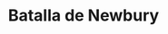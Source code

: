 ﻿---
title: "Batalla de Newbury"
permalink: periodes_789.html
layout: periode
dataInici: 1643-09-20
sidebar: periodes
pares:
  - 522:
    title: "Primera Guerra Civil Inglesa"
    dataInici: "(1642)"
    dataFi: "(1646)"

fills:
jocsPrincipals:
jocsEscenaris:
jocsEpoca:
  - title: "This Accursed Civil War"
    bggId: 3408
    escenari: "First Newbury"
    dataInici: 
    dataFi: 

jocsEpocaEscenaris:
---
